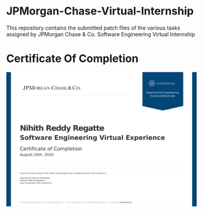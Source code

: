 # JPMorgan-Chase-Virtual-Internship

This repository contains the submitted patch files of the various tasks assigned by JPMorgan Chase & Co. Software Engineering Virtual Internship

# Certificate Of Completion

![Certificate](Certificate-page-001.jpg)

